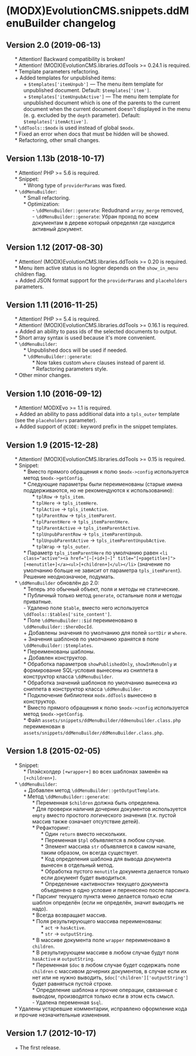 # (MODX)EvolutionCMS.snippets.ddMenuBuilder changelog


## Version 2.0 (2019-06-13)
* \* Attention! Backward compatibility is broken!
* \* Attention! (MODX)EvolutionCMS.libraries.ddTools >= 0.24.1 is required.
* \* Template parameters refactoring.
* \+ Added templates for unpublished items:
	* \+ `$templates['itemUnpub']` — The menu item template for unpublished document. Default: `$templates['item']`.
	* \+ `$templates['itemUnpubActive']` — The menu item template for unpublished document which is one of the parents to the current document when the current document doesn't displayed in the menu (e. g. excluded by the `depth` parameter). Default: `$templates['itemActive']`.
* \* `\ddTools::$modx` is used instead of global `$modx`.
* \* Fixed an error when docs that must be hidden will be showed.
* \* Refactoring, other small changes.


## Version 1.13b (2018-10-17)
* \* Attention! PHP >= 5.6 is required.
* \* Snippet:
	* \* Wrong type of `providerParams` was fixed.
* \* `\ddMenuBuilder`:
	* \* Small refactoring.
	* \* Optimization:
		* \- `\ddMenuBuilder::generate`: Redudnand `array_merge` removed,
		* \- `\ddMenuBuilder::generate`: Убран проход по всем документам в дереве который определял где находится активный документ.


## Version 1.12 (2017-08-30)
* \* Attention! (MODX)EvolutionCMS.libraries.ddTools >= 0.20 is required.
* \* Menu item active status is no logner depends on the `show_in_menu` children flag.
* \+ Added JSON format support for the `providerParams` and `placeholders` parameters.


## Version 1.11 (2016-11-25)
* \* Attention! PHP >= 5.4 is required.
* \* Attention! (MODX)EvolutionCMS.libraries.ddTools >= 0.16.1 is required.
* \+ Added an ability to pass ids of the selected documents to output.
* \* Short array syntax is used because it's more convenient.
* \* `\ddMenuBuilder`:
	* \* Unpublished docs will be used if needed.
	* \* `\ddMenuBuilder::generate`:
		* \* Now takes custom `where` clauses instead of parent id.
		* \* Refactoring parameters style.
* \* Other minor changes.


## Version 1.10 (2016-09-12)
* \* Attention! MODXEvo >= 1.1 is required.
* \+ Added an ability to pass additional data into a `tpls_outer` template (see the `placeholders` parameter).
* \+ Added support of `@CODE:` keyword prefix in the snippet templates.


## Version 1.9 (2015-12-28)
* \* Attention! (MODX)EvolutionCMS.libraries.ddTools >= 0.15 is required.
* \* Snippet:
	* \* Вместо прямого обращения к полю `$modx->config` используется метод `$modx->getConfig`.
	* \* Следующие параметры были переименованы (старые имена поддерживаются, но не рекомендуются к использованию):
		* \* `tplRow` → `tpls_item`.
		* \* `tplHere` → `tpls_itemHere`.
		* \* `tplActive` → `tpls_itemActive`.
		* \* `tplParentRow` → `tpls_itemParent`.
		* \* `tplParentHere` → `tpls_itemParentHere`.
		* \* `tplParentActive` → `tpls_itemParentActive`.
		* \* `tplUnpubParentRow` → `tpls_itemParentUnpub`.
		* \* `tplUnpubParentActive` → `tpls_itemParentUnpubActive`.
		* \* `tplWrap` → `tpls_outer`.
	* \* Параметр `tpls_itemParentHere` по умолчанию равен `<li class="active"><a href="[~[+id+]~]" title="[+pagetitle+]">[+menutitle+]</a><ul>[+children+]</ul></li>` (значение по умолчанию больше не зависит от параметра `tpls_itemParent`). Решение неоднозначное, подумать.
* \* `\ddMenuBuilder` обновлён до 2.0:
	* \* Теперь это обычный объект, поля и методы не статические.
	* \* Публичный только метод `generate`, остальные поля и методы приватные.
	* \- Удалено поле `$table`, вместо него используется `\ddTools::$tables['site_content']`.
	* \* Поле `\ddMenuBuilder::$id` переименовано в `\ddMenuBuilder::$hereDocId`.
	* \+ Добавлены значения по умолчанию для полей `sortDir` и `where`.
	* \+ Значения шаблонов по умолчанию хранятся в поле `\ddMenuBuilder::$templates`.
	* \* Переименованы шаблоны.
	* \+ Добавлен конструктор.
	* \* Обработка параметров `showPublishedOnly`, `showInMenuOnly` и формирование SQL-условия вынесены из сниппета в конструктор класса `\ddMenuBuilder`.
	* \* Обработка значений шаблонов по умолчанию вынесена из сниппета в конструктор класса `\ddMenuBuilder`.
	* \* Подключение библиотеки `modx.ddTools` вынесено в конструктор.
	* \* Вместо прямого обращения к полю `$modx->config` используется метод `$modx->getConfig`.
	* \* Файл `assets/snippets/ddMenuBuilder/ddmenubuilder.class.php` переименован в `assets/snippets/ddMenuBuilder/ddMenuBuilder.class.php`.


## Version 1.8 (2015-02-05)
* \* Snippet:
	* \* Плэйсхолдер `[+wrapper+]` во всех шаблонах заменён на `[+children+]`.
* \* `\ddMenuBuilder`:
	* \+ Добавлен метод `\ddMenuBuilder::getOutputTemplate`.
	* \* Метод `\ddMenuBuilder::generate`:
		* \* Переменная `$children` должна быть определена.
		* \* Для проверки наличия дочерних документов используется `empty` вместо простого логического значения (т.к. пустой массив также означает отсутствие детей).
		* \* Рефакторинг:
			* \* Один `return` вместо нескольких.
			* \* Переменная `$tpl` объявляется в любом случае.
			* \* Элемент массива `str` объявляется в самом начале, таким образом, он всегда существует.
			* \* Код определения шаблона для вывода документа вынесен в отдельный метод.
			* \* Обработка пустого `menutitle` документа делается только если документ будет выводиться.
			* \* Определение «активности» текущего документа объеденено в одно условие и перенесено после парсинга.
		* \* Парсинг текущего пункта меню делается только если шаблон определён (если не определён, значит выводить не надо).
		* \* Всегда возвращает массив.
		* \* Поля результирующего массива переименованы:
			* \* `act` → `hasActive`.
			* \* `str` → `outputString`.
		* \* В массиве документа поле `wrapper` переименовано в `children`.
		* \* В результирующем массиве в любом случае будут поля `hasActive` и `outputString`.
		* \* Переменная `$doc` в любом случае будет содержать поле `children` с массивом дочерних документов, в случае если их нет или не нужно выводить, `$doc['children']['outputString']` будет равняться пустой строке.
		* \* Определение шаблона и прочие операции, связанные с выводом, производятся только если в этом есть смысл.
		* \- Удалена переменная `$sql`.
* \* Удалены устаревшие комментарии, исправлено оформление кода и прочие незначительные изменения.


## Version 1.7 (2012-10-17)
* \+ The first release.


<style>ul{list-style:none;}</style>